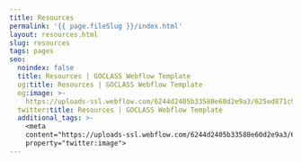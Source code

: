 ```yaml
---
title: Resources
permalink: '{{ page.fileSlug }}/index.html'
layout: resources.html
slug: resources
tags: pages
seo:
  noindex: false
  title: Resources | GOCLASS Webflow Template
  og:title: Resources | GOCLASS Webflow Template
  og:image: >-
    https://uploads-ssl.webflow.com/6244d2405b33580e60d2e9a3/625ed871c984b442786c2432_OPEN-WEBFLOW.png
  twitter:title: Resources | GOCLASS Webflow Template
  additional_tags: >-
    <meta
    content="https://uploads-ssl.webflow.com/6244d2405b33580e60d2e9a3/625ed871c984b442786c2432_OPEN-WEBFLOW.png"
    property="twitter:image">
---
```




